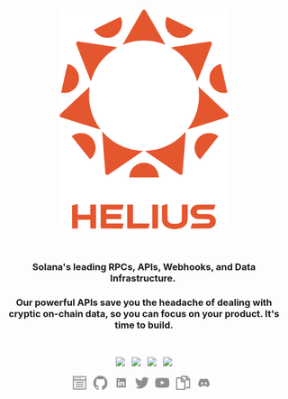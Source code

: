 <br>

<p align="center">
    <img width="300" src="/img/HeliusLogo.svg" alt="Helius Logo">
</p>

<br>
<h3 align="center">Solana's leading RPCs, APIs, Webhooks, and Data Infrastructure.&nbsp;</h3>


<h3 align="center">
    Our powerful APIs save you the headache of dealing with cryptic on-chain data, so you can focus on your product. It's time to build.
</h3>


<br>

<p align="center">
	<a href="https://discord.gg/helius"><img src="https://img.shields.io/discord/992616840251584633?label=discord&style=flat-square&color=5a66f6"></a>
	&nbsp;
    <a href="https://twitter.com/heliuslabs"><img src="https://img.shields.io/badge/twitter-follow_us-1d9bf0.svg?style=flat-square"></a>
    &nbsp;
    <a href="https://www.linkedin.com/company/heliusapi/"><img src="https://img.shields.io/badge/linkedin-connect_with_us-0a66c2.svg?style=flat-square"></a>
    &nbsp;
    <a href="mailto:info@helius.xyz"><img src="https://img.shields.io/badge/email-get_in_contact-blue?style=flat-square"></a>
</p>

<p align="center">
	<a href="https://www.helius.dev/blog"><img height="25" src="/img/social/blog.svg" alt="Blog"></a>
	&nbsp;
	<a href="https://github.com/helius-labs"><img height="25" src="/img/social/github.svg" alt="Github	"></a>
	&nbsp;
    <a href="https://www.linkedin.com/company/heliusapi/"><img height="25" src="/img/social/linkedin.svg" alt="LinkedIn"></a>
    &nbsp;
    <a href="https://twitter.com/heliuslabs"><img height="25" src="/img/social/twitter.svg" alt="Twitter"></a>
    &nbsp;
    <a href="https://www.youtube.com/@helius_labs"><img height="25" src="/img/social/youtube.svg" alt="Youtube"></a>
    &nbsp;
    <a href="https://docs.helius.xyz/welcome/what-is-helius"><img height="25" src="/img/social/docs.svg" alt="Docs"></a>
    &nbsp;
    <a href="https://discord.gg/helius"><img height="25" src="/img/social/discord.svg" alt="Discord"></a>
    &nbsp;
</p>
